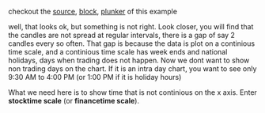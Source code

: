 checkout the [source](https://gist.github.com/rrag/b13b739458e65ff93f4a), [block](http://bl.ocks.org/rrag/b13b739458e65ff93f4a), [plunker](http://plnkr.co/edit/gist:b13b739458e65ff93f4a?p=preview) of this example

well, that looks ok, but something is not right. Look closer, you will find that the candles are not spread at regular intervals, there is a gap of say 2 candles every so often. That gap is because the data is plot on a continious time scale, and a continious time scale has week ends and national holidays, days when trading does not happen. Now we dont want to show non trading days on the chart. If it is an intra day chart, you want to see only 9:30 AM to 4:00 PM (or 1:00 PM if it is holiday hours)

What we need here is to show time that is not continious on the x axis. Enter **stocktime scale** (or **financetime scale**).
